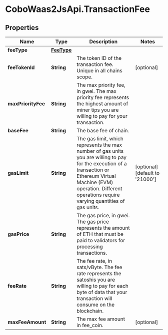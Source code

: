 # CoboWaas2JsApi.TransactionFee

## Properties

Name | Type | Description | Notes
------------ | ------------- | ------------- | -------------
**feeType** | [**FeeType**](FeeType.md) |  | 
**feeTokenId** | **String** | The token ID of the transaction fee. Unique in all chains scope. | [optional] 
**maxPriorityFee** | **String** | The max priority fee, in gwei. The max priority fee represents the highest amount of miner tips you are willing to pay for your transaction. | 
**baseFee** | **String** | The base fee of chain. | 
**gasLimit** | **String** | The gas limit, which represents the max number of gas units you are willing to pay for the execution of a transaction or Ethereum Virtual Machine (EVM) operation. Different operations require varying quantities of gas units. | [optional] [default to &#39;21000&#39;]
**gasPrice** | **String** | The gas price, in gwei. The gas price represents the amount of ETH that must be paid to validators for processing transactions. | 
**feeRate** | **String** | The fee rate, in sats/vByte. The fee rate represents the satoshis you are willing to pay for each byte of data that your transaction will consume on the blockchain. | 
**maxFeeAmount** | **String** | The max fee amount in fee_coin. | [optional] 


